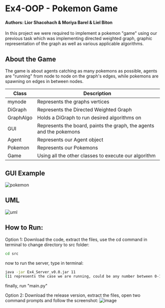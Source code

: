 # Ex4-OOP - Pokemon Game
#### Authors: Lior Shacohach & Moriya Barel & Liel Biton

In this project we were required to implement a pokemon "game" using our previous task which was implementing directed weighted graph, graphic representation of the graph
as well as various applicable algorithms.

## About the Game

The game is about agents catching as many pokemons as possible, agents are "running" from node to node on the graph's edges, while pokemons are spawning on edges in between nodes.


| Class | Description |
| ------ | ------ |
| mynode | Represents the graphs vertices |
| DiGraph | Represents the Directed Weighted Graph |
| GraphAlgo | Holds a DiGraph to run desired algorithms on |
| GUI | Represents the board, paints the graph, the agents and the pokemons |
| Agent | Represents our Agent object |
| Pokemon | Represents our Pokemons |
| Game | Using all the other classes to execute our algorithm |

## GUI Example
![pokemon](https://user-images.githubusercontent.com/92747945/148688959-e3550506-dc02-4484-bbca-2afef3297a04.gif)


## UML
![uml](https://i.imgur.com/Gcr4XoE.png)

## How to Run:

Option 1:
Download the code, extract the files, use the cd command in terminal to change directory to src folder:
```sh
cd src
```
now to run the server, type in terminal:
```sh
java -jar Ex4_Server_v0.0.jar 11
(11 represents the case we are running, could be any number between 0-15)
```
finally, run "main.py"

Option 2:
Download the release version, extract the files, open two command prompts and follow the screenshot:
![image](https://cdn.discordapp.com/attachments/782613357790363689/929833090669494322/unknown.png)

